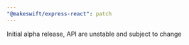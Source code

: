 ```yaml
---
"@makeswift/express-react": patch
---
```


Initial alpha release, API are unstable and subject to change
